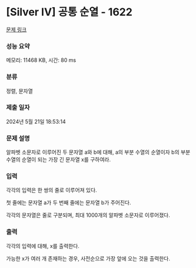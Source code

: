 # [Silver IV] 공통 순열 - 1622 

[문제 링크](https://www.acmicpc.net/problem/1622) 

### 성능 요약

메모리: 11468 KB, 시간: 80 ms

### 분류

정렬, 문자열

### 제출 일자

2024년 5월 21일 18:53:14

### 문제 설명

<p>알파벳 소문자로 이루어진 두 문자열 a와 b에 대해, a의 부분 수열의 순열이자 b의 부분 수열의 순열이 되는 가장 긴 문자열 x를 구하여라.</p>

### 입력 

 <p>각각의 입력은 한 쌍의 줄로 이루어져 있다.</p>

<p>첫 줄에는 문자열 a가 두 번째 줄에는 문자열 b가 주어진다.</p>

<p>각각의 문자열은 줄로 구분되며, 최대 1000개의 알파벳 소문자로 이루어졌다.</p>

### 출력 

 <p>각각의 입력에 대해, x를 출력한다.</p>

<p>가능한 x가 여러 개 존재하는 경우, 사전순으로 가장 앞에 오는 것을 출력한다.</p>

